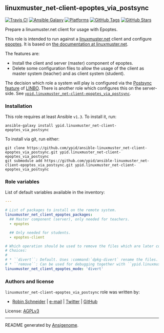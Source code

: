 ## linuxmuster_net-client-epoptes_via_postsync

<!-- This file was generated by Ansigenome. Do not edit this file directly but
     instead have a look at the files in the ./meta/ directory. -->

[![Travis CI](http://img.shields.io/travis/ypid/ansible-linuxmuster_net-client-epoptes_via_postsync.svg?style=flat)](http://travis-ci.org/ypid/ansible-linuxmuster_net-client-epoptes_via_postsync)
[![Ansible Galaxy](http://img.shields.io/badge/galaxy-ypid.linuxmuster_net–client–epoptes_via_postsync-660198.svg?style=flat)](https://galaxy.ansible.com/detail#/role/4114)
[![Platforms](http://img.shields.io/badge/platforms-debian%20/%20linuxmint%20/%20ubuntu-lightgrey.svg?style=flat)](https://galaxy.ansible.com/detail#/role/4114)
[![GitHub Tags](https://img.shields.io/github/tag/ypid/ansible-linuxmuster_net-client-epoptes_via_postsync.svg)](https://github.com/ypid/ansible-linuxmuster_net-client-epoptes_via_postsync)
[![GitHub Stars](https://img.shields.io/github/stars/ypid/ansible-linuxmuster_net-client-epoptes_via_postsync.svg)](https://github.com/ypid/ansible-linuxmuster_net-client-epoptes_via_postsync)


Prepare a linuxmuster.net client for usage with Epoptes.

This role is intended to run against a [linuxmuster.net](https://linuxmuster.net) client and configure [epoptes](http://www.epoptes.org/).
It is based on [the documentation at linuxmuster.net](http://www.linuxmuster.net/wiki/anwenderwiki:linuxclient:epoptes).

The features are:

* Install the client and server (master) component of epoptes.
* Delete some configuration files to allow the usage of the client as master system (teacher) and as client system (student).

The decision which role a system will play is configured via the [Postsync feature](http://www.linuxmuster.net/wiki/anwenderwiki:linbo:postsync_scripte:start) of [LINBO](https://de.wikipedia.org/wiki/LINBO).
There is another role which configures this on the server-side. See [`ypid.linuxmuster_net-client-epoptes_via_postsync`](https://galaxy.ansible.com/list#/roles/4113).

### Installation

This role requires at least Ansible `v1.3`. To install it, run:

```Shell
ansible-galaxy install ypid.linuxmuster_net-client-epoptes_via_postsync
```

To install via git, run either:

```Shell
git clone https://github.com/ypid/ansible-linuxmuster_net-client-epoptes_via_postsync.git ypid.linuxmuster_net-client-epoptes_via_postsync
git submodule add https://github.com/ypid/ansible-linuxmuster_net-client-epoptes_via_postsync.git ypid.linuxmuster_net-client-epoptes_via_postsync
```



### Role variables

List of default variables available in the inventory:

```YAML
---

# List of packages to install on the remote system.
linuxmuster_net_client_epoptes_packages:
  ## Master component (server), only needed for teachers.
  - epoptes

  ## Only needed for students.
  - epoptes-client

# Which operation should be used to remove the files which are later coped into the client systems via Postsync.
# Choices:
#
# * ``divert``: Default. Uses :command:`dpkg-divert` rename the files. This operation is package management aware and thus preferred.
# * ``remove``: Can be used for debugging together with ``ypid.linuxmuster_net-server-epoptes_via_postsync`` against a client.
linuxmuster_net_client_epoptes_mode: 'divert'
```




### Authors and license

`linuxmuster_net-client-epoptes_via_postsync` role was written by:

- [Robin Schneider](http://ypid.de/) | [e-mail](mailto:ypid@riseup.net) | [Twitter](https://twitter.com/ypid) | [GitHub](https://github.com/ypid)

License: [AGPLv3](https://tldrlegal.com/license/gnu-affero-general-public-license-v3-%28agpl-3.0%29)

***

README generated by [Ansigenome](https://github.com/nickjj/ansigenome/).
